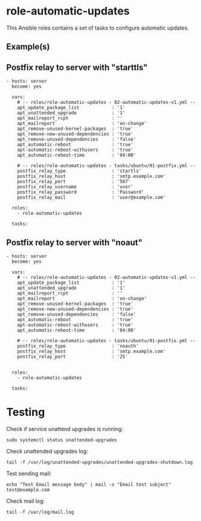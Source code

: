 # role-automatic-updates
This Ansible roles contains a set of tasks to configure automatic updates.


Example(s)
----------------

## Postfix relay to server with "starttls"

```
- hosts: server
  become: yes

  vars:
    # -- roles/role-automatic-updates - 02-automatic-updates-v1.yml --
    apt_update_package_list            : '1'
    apt_unattended_upgrade             : '1'
    apt_mailreport_rcpt                : ''
    apt_mailreport                     : 'on-change'
    apt_remove-unused-kernel-packages  : 'true'
    apt_remove-new-unused-dependencies : 'true'
    apt_remove-unused-dependencies     : 'false'
    apt_automatic-reboot               : 'true'
    apt-automatic-reboot-withusers     : 'true'
    apt_automatic-reboot-time          : '04:00'    

    # -- roles/role-automatic-updates - tasks/ubuntu/01-postfix.yml --
    postfix_relay_type                 : 'startls'
    postfix_relay_host                 : 'smtp.example.com'
    postfix_relay_port                 : '587'
    postfix_relay_username             : 'user'
    postfix_relay_password             : 'Password' 
    postfix_relay_mail                 : 'user@example.com'
    
  roles:
    - role-automatic-updates

  tasks:
```


## Postfix relay to server with "noaut" 

```
- hosts: server
  become: yes

  vars:
    # -- roles/role-automatic-updates - 02-automatic-updates-v1.yml --
    apt_update_package_list            : '1'
    apt_unattended_upgrade             : '1'
    apt_mailreport_rcpt                : ''
    apt_mailreport                     : 'on-change'
    apt_remove-unused-kernel-packages  : 'true'
    apt_remove-new-unused-dependencies : 'true'
    apt_remove-unused-dependencies     : 'false'
    apt_automatic-reboot               : 'true'
    apt-automatic-reboot-withusers     : 'true'
    apt_automatic-reboot-time          : '04:00'    

    # -- roles/role-automatic-updates - tasks/ubuntu/01-postfix.yml --
    postfix_relay_type                 : 'noauth'
    postfix_relay_host                 : 'smtp.example.com'
    postfix_relay_port                 : '25'

    
  roles:
    - role-automatic-updates

  tasks:
```

# Testing

Check if service unattend upgrades is running:
```
sudo systemctl status unattended-upgrades
```
Check unattended upgrades log:
```
tail -f /var/log/unattended-upgrades/unattended-upgrades-shutdown.log
```
Test sending mail:
```
echo "Test Email message body" | mail -s "Email test subject" test@example.com
```

Check mail log:
```
tail -f /var/log/mail.log
```
